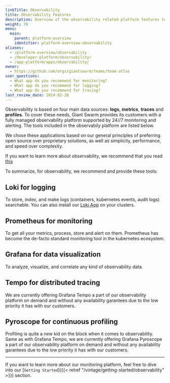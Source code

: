 ```yaml
---
linkTitle: Observability
title: Observability Features
description: Overview of the observability related platform features to help you operate and improve your platform and applications.
weight: 70
menu:
  main:
    parent: platform-overview
    identifier: platform-overview-observability
aliases:
  - /platform-overview/observability
  - /developer-platform/observability/
  - /app-platform/apps/observability/
owner:
  - https://github.com/orgs/giantswarm/teams/team-atlas
user_questions:
  - What app do you recommend for monitoring?
  - What app do you recommend for logging?
  - What app do you recommend for tracing?
last_review_date: 2024-02-28
---
```


Observability is based on four main data sources: __logs__, __metrics__, __traces__ and __profiles__. To cover these needs, Giant Swarm provides its customers with a fully managed observability platform supported by 24//7 monitoring and alerting. The tools included in the observabily platform are listed below.

We chose these applications based on our general principles of preferring open source over proprietary solutions, as well as simplicity, performance, and speed over complexity.

If you want to learn more about observability, we recommend that you read [this](https://opentelemetry.io/docs/concepts/observability-primer/)

To summarize, for observability, we recommend and provide these tools:

## Loki for logging

To store, index, and make logs (containers, kubernetes events, audit logs) searchable. You can also install our [Loki App](https://github.com/giantswarm/loki-app/blob/master/README.md) on your clusters.

## Prometheus for monitoring

To get all your metrics, process, store and alert on them. Prometheus has become the de-facto standard monitoring tool in the kubernetes ecosystem.

## Grafana for data visualization

To analyze, visualize, and correlate any kind of observability data.

## Tempo for distributed tracing

We are currently offering Grafana Tempo a part of our observability platform on demand and without any availability garantees due to the low priority it has with our customers.

## Pyroscope for continuous profiling

Profiling is quite a new kid on the block when it comes to observability.
Same as with Grafana Tempo, we are currently offering Grafana Pyroscope a part of our observability platform on demand and without any availability garantees due to the low priority it has with our customers.

---

If you want to learn more about our monitoring platform, feel free to dive into our [`Getting Started`]({{< relref "/vintage/getting-started/observability" >}}) section.
